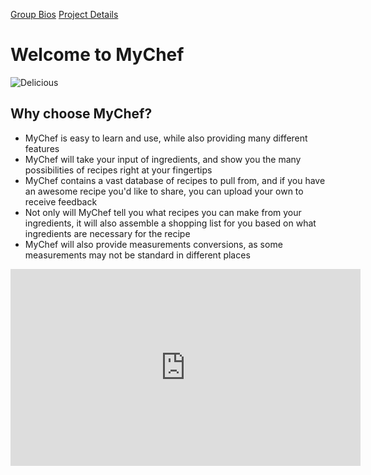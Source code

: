 [Group Bios](https://mychefapp.github.io/group_bios/)                    [Project Details](https://mychefapp.github.io/project_details/)

# Welcome to MyChef

![Delicious](https://dynaimage.cdn.cnn.com/cnn/q_auto,w_380,c_fill,g_auto,h_214,ar_16:9/http%3A%2F%2Fcdn.cnn.com%2Fcnnnext%2Fdam%2Fassets%2F160929101749-essential-spanish-dish-paella-phaidon.jpg)

## Why choose MyChef? 
* MyChef is easy to learn and use, while also providing many different features 
* MyChef will take your input of ingredients, and show you the many possibilities of recipes right at your fingertips 
* MyChef contains a vast database of recipes to pull from, and if you have an awesome recipe you'd like to share, you can upload your own to receive feedback
* Not only will MyChef tell you what recipes you can make from your ingredients, it will also assemble a shopping list for you based on what ingredients are necessary for the recipe
* MyChef will also provide measurements conversions, as some measurements may not be standard in different places 

<iframe width="560" height="315" src="https://www.youtube.com/embed/ScMzIvxBSi4" frameborder="0" allow="accelerometer; autoplay; clipboard-write; encrypted-media; gyroscope; picture-in-picture" allowfullscreen></iframe>

